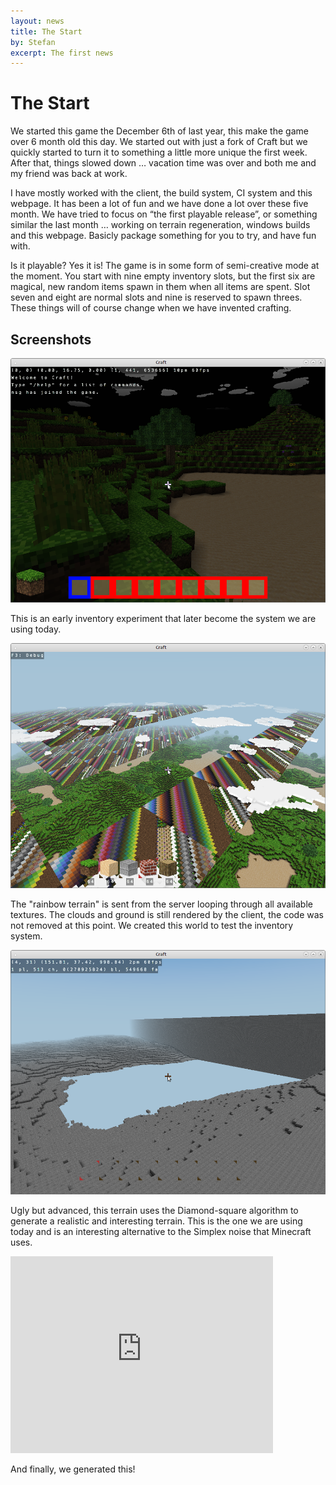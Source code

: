 ```yaml
---
layout: news
title: The Start
by: Stefan
excerpt: The first news
---
```


# The Start

We started this game the December 6th of last year, this make the game over 6 month old this day. We started out with just a fork of Craft but we quickly started to turn it to something a little more unique the first week. After that, things slowed down … vacation time was over and both me and my friend was back at work.

I have mostly worked with the client, the build system, CI system and this webpage. It has been a lot of fun and we have done a lot over these five month. We have tried to focus on “the first playable release”, or something similar the last month … working on terrain regeneration, windows builds and this webpage. Basicly package something for you to try, and have fun with.

Is it playable? Yes it is! The game is in some form of semi-creative mode at the moment. You start with nine empty inventory slots, but the first six are magical, new random items spawn in them when all items are spent. Slot seven and eight are normal slots and nine is reserved to spawn threes. These things will of course change when we have invented crafting.

## Screenshots


![First inventory](/images/news/first-inventory.png)

<p class="image-with-caption">
This is an early inventory experiment that later become the system we are using today.
</p>

![Terrain Gen](/images/news/early-terrain-gen.png)

<p class="image-with-caption">
The "rainbow terrain" is sent from the server looping through all available textures. The clouds and ground is still rendered by the client, the code was not removed at this point. We created this world to test the inventory system.
</p>

![Terrain Gen](/images/news/terrain-gen-1.png)

<p class="image-with-caption">
Ugly but advanced, this terrain uses the Diamond-square algorithm to generate a realistic and interesting terrain. This is the one we are using today and is an interesting alternative to the Simplex noise that Minecraft uses.
</p>

<iframe width="420" height="315" src="https://www.youtube.com/embed/skhqitZ-lWw" frameborder="0" allowfullscreen></iframe>

<p class="image-with-caption">
And finally, we generated this!
</p>
